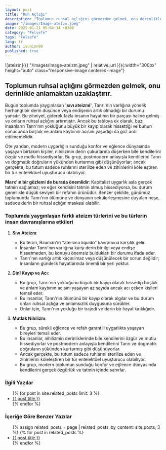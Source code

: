 ```yaml
---
layout: post
title: "Ruh Açlığı"
description: "Toplumun ruhsal açlığını görmezden gelmek, onu derinlikle anlamaktan uzaklaştırır."
image: "/images/Image-ateizm.jpeg"
date: 2025-01-21 05:04:34 +0300
category: "Felsefe"
tags: "Felsefe"
lang: tr
author: isunion99
published: true
---
```





![ateizm]({{ "/images/Image-ateizm.jpeg" | relative_url }}){:width="300px" height="auto" class="responsive-image centered-image"}

## **Toplumun ruhsal açlığını görmezden gelmek, onu derinlikle anlamaktan uzaklaştırır.**  



Bugün toplumda yaygınlaşan **'sıvı ateizmi'**, Tanrı'nın varlığına yönelik herhangi bir derin düşünce veya endişenin artık olmadığı bir durumu yansıtır. Bu zihniyet, giderek fazla insanın hayatının bir parçası haline gelmiş ve onların ruhsal açlığını artırmıştır. Ancak bu tabloya ek olarak, bazı insanların Tanrı'nın yokluğunu büyük bir kayıp olarak hissettiği ve bunun sonucunda boşluk ve anlam kaybının acısını yaşadığı da göz ardı edilmemelidir.

Öte yandan, modern uygarlığın sunduğu konfor ve eğlence dünyasında yaşayan birtakım kişiler, nihilizmin derin çukurlarına düşerken bile kendilerini özgür ve mutlu hissediyorlar. Bu grup, postmodern anlayışla kendilerini Tanrı ve dogmatik doğruların yükünden kurtarmış gibi düşünüyorlar; ancak gerçekte, bu tutum sadece ruhlarını sterilize eden ve zihinlerini köleleştiren bir tür entelektüel uyuşturucu olabiliyor.

**Marx'ın bir gözlemi de burada önemlidir**: Kapitalist uygarlık asla gerçek tatmin sağlamaz; ve eğer kendisini tatmin olmuş hissediyorsa, bu durum genellikle düşük seviyeli bir refahın ürünüdür. Benzer şekilde, günümüz toplumunda Tanrı'nın ölümüne ve dünyanın sekülerleşmesine duyulan neşe, sadece derin bir ruhsal açlığın maskesi olabilir.


### **Toplumda yaygınlaşan farklı ateizm türlerini ve bu türlerin insan davranışlarına etkileri**

1. **Sıvı Ateizm**:
   - Bu terim, Bauman'ın "ateismo liquido" kavramına karşılık gelir.
   - İnsanlar Tanrı'nın varlığına karşı derin bir ilgi veya endişe hissetmeden, bu konuyu önemsiz buldukları bir durumu ifade eder.
   - Tanrı'nın varlığı artık kaçınılmaz veya düşünülecek bir sorun değildir; insanların gündelik hayatlarında önemli bir yeri yoktur.

2. **Dinî Kayıp ve Acı**:
   - Bu grup, Tanrı'nın yokluğunu büyük bir kayıp olarak hissedip boşluk ve anlam kaybının acısını yaşayan az sayıda ancak acı çeken kişileri temsil eder.
   - Bu insanlar, Tanrı'nın ölümünü bir kayıp olarak algılar ve bu durum onları ruhsal açlığa ve anlamsızlık duygusuna sürükler.
   - Onlar için, Tanrı'nın yokluğu bir trajedi ve derin bir hayal kırıklığıdır.

3. **Mutlak Nihilizm**:
   - Bu grup, sürekli eğlence ve refah garantili uygarlıkta yaşayan bireyleri temsil eder.
   - Bu insanlar, nihilizmin derinliklerinde bile kendilerini özgür ve mutlu hissediyorlar ve postmodern anlayışla kendilerini Tanrı ve dogmatik doğruların yükünden kurtarmış gibi düşünüyorlar.
   - Ancak gerçekte, bu tutum sadece ruhlarını sterilize eden ve zihinlerini köleleştiren bir tür entelektüel uyuşturucu olabiliyor.
   - Bu grup, modern toplumun sunduğu konfor ve eğlence dünyasında kendilerini gerçek özgürlük ve tatmin içinde sanırlar.

<h3>İlgili Yazılar</h3>
<ul>
  {% for post in site.related_posts limit: 3 %}
    <li><a href="{{ post.url }}">{{ post.title }}</a></li>
  {% endfor %}
</ul>
<h3>İçeriğe Göre Benzer Yazılar</h3>
<ul>
  {% assign related_posts = page | related_posts_by_content: site.posts, 3 %}
  {% for post in related_posts %}
    <li><a href="{{ post.url }}">{{ post.title }}</a></li>
  {% endfor %}
</ul>
